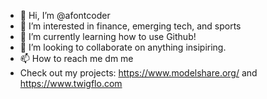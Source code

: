 - 👋 Hi, I’m @afontcoder
- 👀 I’m interested in finance, emerging tech, and sports
- 🌱 I’m currently learning how to use Github!
- 💞️ I’m looking to collaborate on anything insipiring.
- 📫 How to reach me dm me
- Check out my projects: https://www.modelshare.org/ and https://www.twigflo.com

<!---
afontcoder/afontcoder is a ✨ special ✨ repository because its `README.md` (this file) appears on your GitHub profile.
You can click the Preview link to take a look at your changes.
--->
